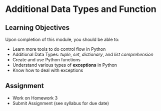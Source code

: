 # Additional Data Types and Function

## Learning Objectives

Upon completion of this module, you should be able to:

- Learn more tools to do control flow in Python
- Additional Data Types: _tuple_, _set_, _dictionary_, and _list comprehension_
- Create and use Python functions
- Understand various types of **exceptions** in Python
- Know how to deal with exceptions

## Assignment

- Work on Homework 3
- Submit Assignment (see syllabus for due date)